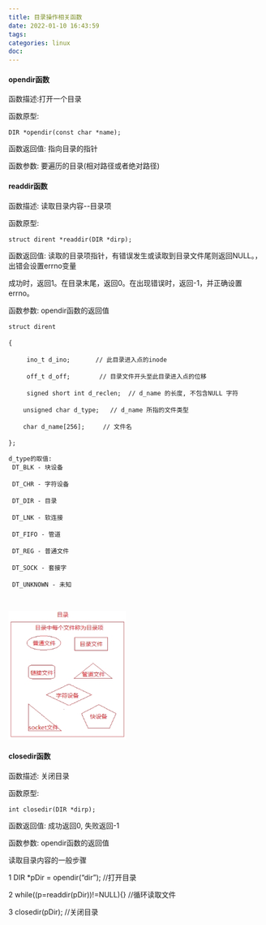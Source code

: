 ```yaml
---
title: 目录操作相关函数
date: 2022-01-10 16:43:59
tags:
categories: linux
doc:
---
```




#### opendir函数

函数描述:打开一个目录 

函数原型: 

```
DIR *opendir(const char *name);
```

函数返回值: 指向目录的指针

函数参数: 要遍历的目录(相对路径或者绝对路径)

#### readdir函数

函数描述: 读取目录内容--目录项

函数原型: 

```
struct dirent *readdir(DIR *dirp);
```

函数返回值: 读取的目录项指针，有错误发生或读取到目录文件尾则返回NULL。，出错会设置errno变量

成功时，返回1。在目录末尾，返回0。在出现错误时，返回-1，并正确设置errno。

函数参数: opendir函数的返回值

```
struct dirent

{

	 ino_t d_ino;       // 此目录进入点的inode

	 off_t d_off;        // 目录文件开头至此目录进入点的位移

	 signed short int d_reclen;  // d_name 的长度, 不包含NULL 字符

   	unsigned char d_type;   // d_name 所指的文件类型 

 	char d_name[256];	  // 文件名

};
```

 

```
d_type的取值: 
 DT_BLK - 块设备

 DT_CHR - 字符设备
 
 DT_DIR - 目录

 DT_LNK - 软连接

 DT_FIFO - 管道

 DT_REG - 普通文件

 DT_SOCK - 套接字
 
 DT_UNKNOWN - 未知
```

<br/>

![img](/images/javawz/wps8867.tmp.jpg) 



#### closedir函数

 函数描述: 关闭目录

函数原型: 

```
int closedir(DIR *dirp);
```

 函数返回值: 成功返回0, 失败返回-1

 函数参数: opendir函数的返回值

读取目录内容的一般步骤

1 DIR *pDir = opendir(“dir”);  //打开目录

2 while((p=readdir(pDir))!=NULL){} //循环读取文件

3 closedir(pDir);  //关闭目录